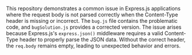 This repository demonstrates a common issue in Express.js applications where the request body is not parsed correctly when the Content-Type header is missing or incorrect. The `bug.js` file contains the problematic code, and `bugSolution.js` provides a corrected version. The issue arises because Express.js's `express.json()` middleware requires a valid Content-Type header to properly parse the JSON data.  Without the correct header, the `req.body` remains empty, leading to unexpected behavior and errors.